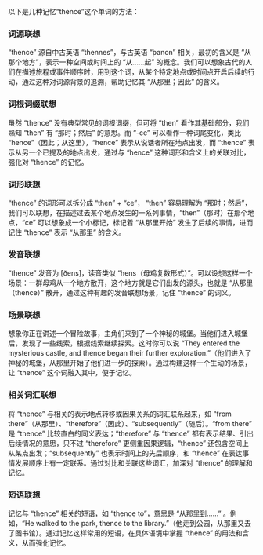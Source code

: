以下是几种记忆“thence”这个单词的方法：

### 词源联想
“thence” 源自中古英语 “thennes”，与古英语 “þanon” 相关，最初的含义是 “从那个地方”，表示一种空间或时间上的 “从……起” 的概念。我们可以想象古代的人们在描述旅程或事件顺序时，用到这个词，从某个特定地点或时间点开启后续的行动，通过这种对词源背景的追溯，帮助记忆其 “从那里；因此” 的含义。

### 词根词缀联想
虽然 “thence” 没有典型常见的词根词缀，但可将 “then” 看作其基础部分，我们熟知 “then” 有 “那时；然后” 的意思。而 “-ce” 可以看作一种词尾变化，类比 “hence”（因此；从这里），“hence” 表示从说话者所在地点出发，而 “thence” 表示从另一个已提及的地点出发，通过与 “hence” 这种词形和含义上的关联对比，强化对 “thence” 的记忆。

### 词形联想
“thence” 的词形可以拆分成 “then” + “ce”， “then” 容易理解为 “那时；然后”，我们可以联想，在描述过去某个地点发生的一系列事情，“then”（那时）在那个地点，“ce” 可以想象成一个小标记，标记着 “从那里开始” 发生了后续的事情，进而记住 “thence” 表示 “从那里” 的含义。

### 发音联想
“thence” 发音为 [ðens]，读音类似 “hens（母鸡复数形式）”。可以设想这样一个场景：一群母鸡从一个地方散开，这个地方就是它们出发的源头，也就是 “从那里（thence）” 散开，通过这种有趣的发音联想场景，记住 “thence” 的词义。

### 场景联想
想象你正在讲述一个冒险故事，主角们来到了一个神秘的城堡。当他们进入城堡后，发现了一些线索，根据线索继续探索。这时你可以说 “They entered the mysterious castle, and thence began their further exploration.”（他们进入了神秘的城堡，从那里开始了他们进一步的探索）。通过构建这样一个生动的场景，让 “thence” 这个词融入其中，便于记忆。

### 相关词汇联想
将 “thence” 与相关的表示地点转移或因果关系的词汇联系起来，如 “from there”（从那里）、“therefore”（因此）、“subsequently”（随后）。“from there” 是 “thence” 比较直白的同义表达；“therefore” 与 “thence” 都有表示结果、引出后续情况的意思，只不过 “therefore” 更侧重因果逻辑，“thence” 还包含空间上从某点出发；“subsequently” 也表示时间上的先后顺序，和 “thence” 在表达事情发展顺序上有一定联系。通过对比和关联这些词汇，加深对 “thence” 的理解和记忆。

### 短语联想
记忆与 “thence” 相关的短语，如 “thence to”，意思是 “从那里到……” 。例如，“He walked to the park, thence to the library.”（他走到公园，从那里又去了图书馆）。通过记忆这样常用的短语，在具体语境中掌握 “thence” 的用法和含义，从而强化记忆。 